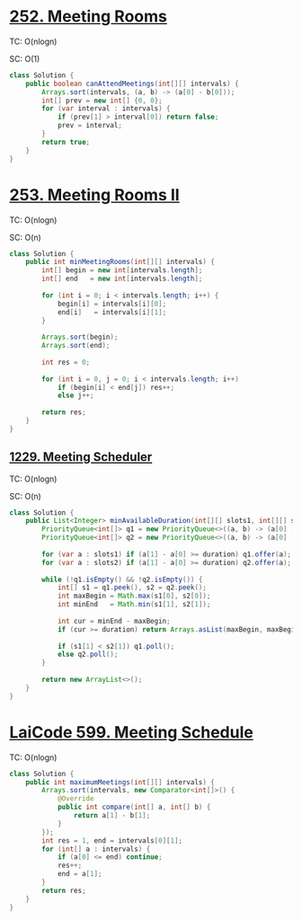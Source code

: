# [252. Meeting Rooms](https://leetcode.com/problems/meeting-rooms/)
TC: O(nlogn)

SC: O(1)

```java
class Solution {
    public boolean canAttendMeetings(int[][] intervals) {
        Arrays.sort(intervals, (a, b) -> (a[0] - b[0]));
        int[] prev = new int[] {0, 0};
        for (var interval : intervals) {
            if (prev[1] > interval[0]) return false;
            prev = interval;
        }
        return true;
    }
}
```

# [253. Meeting Rooms II](https://leetcode.com/problems/meeting-rooms-ii/)
TC: O(nlogn)

SC: O(n)
```java
class Solution {
    public int minMeetingRooms(int[][] intervals) {
        int[] begin = new int[intervals.length];
        int[] end   = new int[intervals.length];
    
        for (int i = 0; i < intervals.length; i++) {
            begin[i] = intervals[i][0];
            end[i]   = intervals[i][1];
        }
        
        Arrays.sort(begin);
        Arrays.sort(end);
        
        int res = 0;
        
        for (int i = 0, j = 0; i < intervals.length; i++)
            if (begin[i] < end[j]) res++;
            else j++;
        
        return res;
    }
}
```

## [1229. Meeting Scheduler](https://leetcode.com/problems/meeting-scheduler/)
TC: O(nlogn)

SC: O(n)

```java
class Solution {
    public List<Integer> minAvailableDuration(int[][] slots1, int[][] slots2, int duration) {
        PriorityQueue<int[]> q1 = new PriorityQueue<>((a, b) -> (a[0] - b[0]));
        PriorityQueue<int[]> q2 = new PriorityQueue<>((a, b) -> (a[0] - b[0]));
        
        for (var a : slots1) if (a[1] - a[0] >= duration) q1.offer(a);
        for (var a : slots2) if (a[1] - a[0] >= duration) q2.offer(a);
        
        while (!q1.isEmpty() && !q2.isEmpty()) {
            int[] s1 = q1.peek(), s2 = q2.peek();
            int maxBegin = Math.max(s1[0], s2[0]);
            int minEnd   = Math.min(s1[1], s2[1]);
            
            int cur = minEnd - maxBegin;
            if (cur >= duration) return Arrays.asList(maxBegin, maxBegin + duration);
            
            if (s1[1] < s2[1]) q1.poll();
            else q2.poll();
        }
        
        return new ArrayList<>();
    }
}
```

# [LaiCode 599. Meeting Schedule](https://app.laicode.io/app/problem/599)
TC: O(nlogn)
```java
class Solution {
    public int maximumMeetings(int[][] intervals) {
        Arrays.sort(intervals, new Comparator<int[]>() {
            @Override
            public int compare(int[] a, int[] b) {
                return a[1] - b[1];
            }
        });
        int res = 1, end = intervals[0][1];
        for (int[] a : intervals) {
            if (a[0] <= end) continue;
            res++;
            end = a[1];
        }
        return res;
    }
}
```